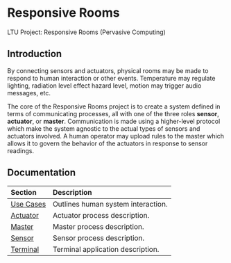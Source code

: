 # Responsive Rooms

LTU Project: Responsive Rooms (Pervasive Computing)

## Introduction

By connecting sensors and actuators, physical rooms may be made to respond to
human interaction or other events. Temperature may regulate lighting, radiation
level effect hazard level, motion may trigger audio messages, etc.

The core of the Responsive Rooms project is to create a system defined in terms
of communicating processes, all with one of the three roles __sensor__,
__actuator__, or __master__. Communication is made using a higher-level protocol
which make the system agnostic to the actual types of sensors and actuators
involved. A human operator may upload rules to the master which allows it to
govern the behavior of the actuators in response to sensor readings.

## Documentation

| Section                        | Description                                 |
|:-------------------------------|:--------------------------------------------|
| [Use Cases](docs/use_cases.md) | Outlines human system interaction.          |
| [Actuator](docs/actuator.md)   | Actuator process description.               |
| [Master](docs/master.md)       | Master process description.                 |
| [Sensor](docs/sensor.md)       | Sensor process description.                 |
| [Terminal](docs/terminal.md)   | Terminal application description.           |
